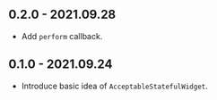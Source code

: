 ## 0.2.0 - 2021.09.28

* Add `perform` callback.

## 0.1.0 - 2021.09.24

* Introduce basic idea of `AcceptableStatefulWidget`.